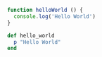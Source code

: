<!--https://codepen.io/oknoblich/pen/tfjFl-->

<ul class='tabs'>
  <il class='tab tab--active' data-name>
   
  ```javascript
  function helloWorld () {
    console.log('Hello World')
  }
  ```

  </il>
  <il class='tab'>
   
  ```ruby
  def hello_world 
    p "Hello World"
  end
  ```

  </il>
</ul>